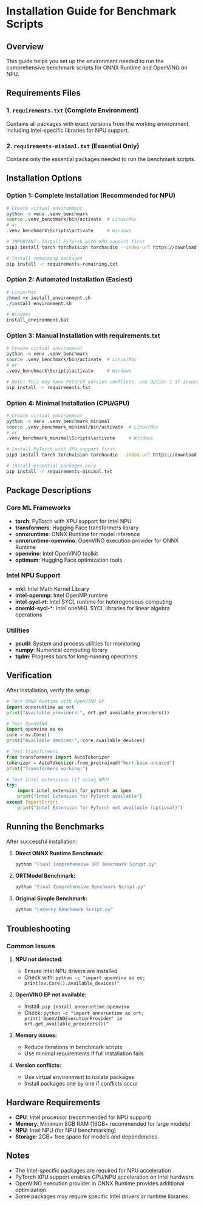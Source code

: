# Installation Guide for Benchmark Scripts

## Overview
This guide helps you set up the environment needed to run the comprehensive benchmark scripts for ONNX Runtime and OpenVINO on NPU.

## Requirements Files

### 1. `requirements.txt` (Complete Environment)
Contains all packages with exact versions from the working environment, including Intel-specific libraries for NPU support.

### 2. `requirements-minimal.txt` (Essential Only)
Contains only the essential packages needed to run the benchmark scripts.

## Installation Options

### Option 1: Complete Installation (Recommended for NPU)
```bash
# Create virtual environment
python -m venv .venv_benchmark
source .venv_benchmark/bin/activate  # Linux/Mac
# or
.venv_benchmark\Scripts\activate     # Windows

# IMPORTANT: Install PyTorch with XPU support first
pip3 install torch torchvision torchaudio --index-url https://download.pytorch.org/whl/xpu

# Install remaining packages
pip install -r requirements-remaining.txt
```

### Option 2: Automated Installation (Easiest)
```bash
# Linux/Mac
chmod +x install_environment.sh
./install_environment.sh

# Windows
install_environment.bat
```

### Option 3: Manual Installation with requirements.txt
```bash
# Create virtual environment
python -m venv .venv_benchmark
source .venv_benchmark/bin/activate  # Linux/Mac
# or
.venv_benchmark\Scripts\activate     # Windows

# Note: This may have PyTorch version conflicts, use Option 1 if issues occur
pip install -r requirements.txt
```

### Option 4: Minimal Installation (CPU/GPU)
```bash
# Create virtual environment
python -m venv .venv_benchmark_minimal
source .venv_benchmark_minimal/bin/activate  # Linux/Mac
# or
.venv_benchmark_minimal\Scripts\activate     # Windows

# Install PyTorch with XPU support first
pip3 install torch torchvision torchaudio --index-url https://download.pytorch.org/whl/xpu

# Install essential packages only
pip install -r requirements-minimal.txt
```

## Package Descriptions

### Core ML Frameworks
- **torch**: PyTorch with XPU support for Intel NPU
- **transformers**: Hugging Face transformers library
- **onnxruntime**: ONNX Runtime for model inference
- **onnxruntime-openvino**: OpenVINO execution provider for ONNX Runtime
- **openvino**: Intel OpenVINO toolkit
- **optimum**: Hugging Face optimization tools

### Intel NPU Support
- **mkl**: Intel Math Kernel Library
- **intel-openmp**: Intel OpenMP runtime
- **intel-sycl-rt**: Intel SYCL runtime for heterogeneous computing
- **onemkl-sycl-***: Intel oneMKL SYCL libraries for linear algebra operations

### Utilities
- **psutil**: System and process utilities for monitoring
- **numpy**: Numerical computing library
- **tqdm**: Progress bars for long-running operations

## Verification

After installation, verify the setup:

```python
# Test ONNX Runtime with OpenVINO EP
import onnxruntime as ort
print("Available providers:", ort.get_available_providers())

# Test OpenVINO
import openvino as ov
core = ov.Core()
print("Available devices:", core.available_devices)

# Test transformers
from transformers import AutoTokenizer
tokenizer = AutoTokenizer.from_pretrained("bert-base-uncased")
print("Transformers working!")

# Test Intel extensions (if using NPU)
try:
    import intel_extension_for_pytorch as ipex
    print("Intel Extension for PyTorch available")
except ImportError:
    print("Intel Extension for PyTorch not available (optional)")
```

## Running the Benchmarks

After successful installation:

1. **Direct ONNX Runtime Benchmark:**
   ```bash
   python "Final Comprehensive ORT Benchmark Script.py"
   ```

2. **ORTModel Benchmark:**
   ```bash
   python "Final Comprehensive Benchmark Script.py"
   ```

3. **Original Simple Benchmark:**
   ```bash
   python "Latency Benchmark Script.py"
   ```

## Troubleshooting

### Common Issues

1. **NPU not detected:**
   - Ensure Intel NPU drivers are installed
   - Check with: `python -c "import openvino as ov; print(ov.Core().available_devices)"`

2. **OpenVINO EP not available:**
   - Install: `pip install onnxruntime-openvino`
   - Check: `python -c "import onnxruntime as ort; print('OpenVINOExecutionProvider' in ort.get_available_providers())"`

3. **Memory issues:**
   - Reduce iterations in benchmark scripts
   - Use minimal requirements if full installation fails

4. **Version conflicts:**
   - Use virtual environment to isolate packages
   - Install packages one by one if conflicts occur

## Hardware Requirements

- **CPU**: Intel processor (recommended for NPU support)
- **Memory**: Minimum 8GB RAM (16GB+ recommended for large models)
- **NPU**: Intel NPU (for NPU benchmarking)
- **Storage**: 2GB+ free space for models and dependencies

## Notes

- The Intel-specific packages are required for NPU acceleration
- PyTorch XPU support enables GPU/NPU acceleration on Intel hardware
- OpenVINO execution provider in ONNX Runtime provides additional optimization
- Some packages may require specific Intel drivers or runtime libraries

